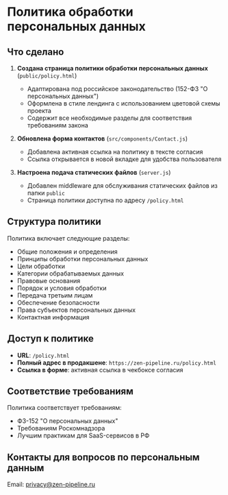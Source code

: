# Политика обработки персональных данных

## Что сделано

1. **Создана страница политики обработки персональных данных** (`public/policy.html`)
   - Адаптирована под российское законодательство (152-ФЗ "О персональных данных")
   - Оформлена в стиле лендинга с использованием цветовой схемы проекта
   - Содержит все необходимые разделы для соответствия требованиям закона

2. **Обновлена форма контактов** (`src/components/Contact.js`)
   - Добавлена активная ссылка на политику в тексте согласия
   - Ссылка открывается в новой вкладке для удобства пользователя

3. **Настроена подача статических файлов** (`server.js`)
   - Добавлен middleware для обслуживания статических файлов из папки `public`
   - Страница политики доступна по адресу `/policy.html`

## Структура политики

Политика включает следующие разделы:
- Общие положения и определения
- Принципы обработки персональных данных
- Цели обработки
- Категории обрабатываемых данных
- Правовые основания
- Порядок и условия обработки
- Передача третьим лицам
- Обеспечение безопасности
- Права субъектов персональных данных
- Контактная информация

## Доступ к политике

- **URL**: `/policy.html`
- **Полный адрес в продакшене**: `https://zen-pipeline.ru/policy.html`
- **Ссылка в форме**: активная ссылка в чекбоксе согласия

## Соответствие требованиям

Политика соответствует требованиям:
- ФЗ-152 "О персональных данных"
- Требованиям Роскомнадзора
- Лучшим практикам для SaaS-сервисов в РФ

## Контакты для вопросов по персональным данным

Email: privacy@zen-pipeline.ru